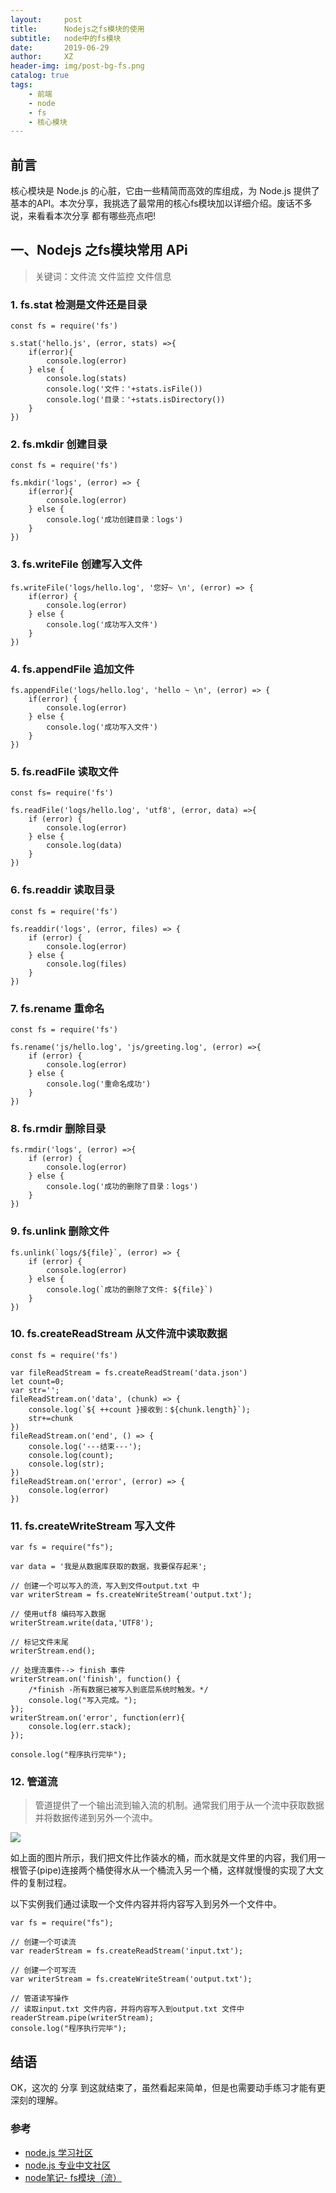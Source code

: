 ```yaml
---
layout:     post
title:      Nodejs之fs模块的使用
subtitle:   node中的fs模块
date:       2019-06-29
author:     XZ
header-img: img/post-bg-fs.png
catalog: true
tags:
    - 前端
    - node
    - fs
    - 核心模块
---
```


## 前言

核心模块是 Node.js 的心脏，它由一些精简而高效的库组成，为 Node.js 提供了基本的API。本次分享，我挑选了最常用的核心fs模块加以详细介绍。废话不多说，来看看本次分享 都有哪些亮点吧!


## 一、Nodejs 之fs模块常用 APi

>关键词：文件流 文件监控 文件信息

### 1. fs.stat 检测是文件还是目录

    const fs = require('fs')

    s.stat('hello.js', (error, stats) =>{
        if(error){
            console.log(error)
        } else {
            console.log(stats)
            console.log('文件：'+stats.isFile())
            console.log('目录：'+stats.isDirectory())
        }
    })

### 2. fs.mkdir 创建目录 

    const fs = require('fs')

    fs.mkdir('logs', (error) => {
        if(error){
            console.log(error)
        } else {
            console.log('成功创建目录：logs')
        }
    })

### 3. fs.writeFile 创建写入文件

    fs.writeFile('logs/hello.log', '您好~ \n', (error) => {
        if(error) {
            console.log(error)
        } else {
            console.log('成功写入文件')
        }
    })

### 4. fs.appendFile 追加文件

    fs.appendFile('logs/hello.log', 'hello ~ \n', (error) => {
        if(error) {
            console.log(error)
        } else {
            console.log('成功写入文件')
        }
    })

### 5. fs.readFile 读取文件

    const fs= require('fs')

    fs.readFile('logs/hello.log', 'utf8', (error, data) =>{
        if (error) {
            console.log(error)
        } else {
            console.log(data)
        }
    })

### 6. fs.readdir 读取目录

    const fs = require('fs')

    fs.readdir('logs', (error, files) => {
        if (error) {
            console.log(error)
        } else {
            console.log(files)
        }
    })

### 7. fs.rename 重命名

    const fs = require('fs')

    fs.rename('js/hello.log', 'js/greeting.log', (error) =>{
        if (error) {
            console.log(error)
        } else {
            console.log('重命名成功')
        }
    })

### 8. fs.rmdir 删除目录

    fs.rmdir('logs', (error) =>{
        if (error) {
            console.log(error)
        } else {
            console.log('成功的删除了目录：logs')
        }
    })

### 9. fs.unlink 删除文件

    fs.unlink(`logs/${file}`, (error) => {
        if (error) {
            console.log(error)
        } else {
            console.log(`成功的删除了文件: ${file}`)
        }
    })

### 10. fs.createReadStream 从文件流中读取数据

    const fs = require('fs')

    var fileReadStream = fs.createReadStream('data.json')
    let count=0;
    var str='';
    fileReadStream.on('data', (chunk) => {
        console.log(`${ ++count }接收到：${chunk.length}`);
        str+=chunk
    })
    fileReadStream.on('end', () => {
        console.log('---结束---');
        console.log(count);
        console.log(str);
    })
    fileReadStream.on('error', (error) => {
        console.log(error)
    })

### 11. fs.createWriteStream 写入文件

    var fs = require("fs");
    
    var data = '我是从数据库获取的数据，我要保存起来';

    // 创建一个可以写入的流，写入到文件output.txt 中
    var writerStream = fs.createWriteStream('output.txt');

    // 使用utf8 编码写入数据
    writerStream.write(data,'UTF8');
    
    // 标记文件末尾
    writerStream.end();
    
    // 处理流事件--> finish 事件
    writerStream.on('finish', function() {   
        /*finish -所有数据已被写入到底层系统时触发。*/
        console.log("写入完成。");
    });
    writerStream.on('error', function(err){
        console.log(err.stack);
    });
    
    console.log("程序执行完毕");

### 12. 管道流

>管道提供了一个输出流到输入流的机制。通常我们用于从一个流中获取数据并将数据传递到另外一个流中。

![](https://image-static.segmentfault.com/187/282/1872822431-5bcd8ae79d5f1)

如上面的图片所示，我们把文件比作装水的桶，而水就是文件里的内容，我们用一根管子(pipe)连接两个桶使得水从一个桶流入另一个桶，这样就慢慢的实现了大文件的复制过程。

以下实例我们通过读取一个文件内容并将内容写入到另外一个文件中。

    var fs = require("fs");
    
    // 创建一个可读流
    var readerStream = fs.createReadStream('input.txt');
    
    // 创建一个可写流
    var writerStream = fs.createWriteStream('output.txt');

    // 管道读写操作
    // 读取input.txt 文件内容，并将内容写入到output.txt 文件中
    readerStream.pipe(writerStream);
    console.log("程序执行完毕");

## 结语

OK，这次的 分享 到这就结束了，虽然看起来简单，但是也需要动手练习才能有更深刻的理解。

### 参考

- [node.js 学习社区](https://http://www.nodeclass.com/)
- [node.js 专业中文社区](https://https://cnodejs.org/)
- [node笔记- fs模块（流）](https://segmentfault.com/a/1190000016763326)

